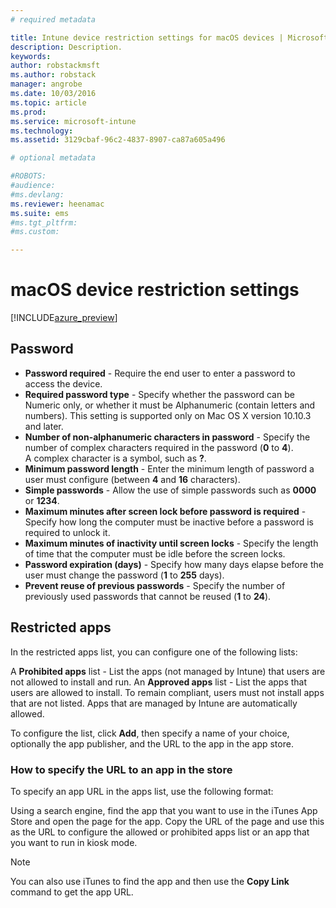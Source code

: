 ```yaml
---
# required metadata

title: Intune device restriction settings for macOS devices | Microsoft Docs
description: Description.
keywords:
author: robstackmsft
ms.author: robstack
manager: angrobe
ms.date: 10/03/2016
ms.topic: article
ms.prod:
ms.service: microsoft-intune
ms.technology:
ms.assetid: 3129cbaf-96c2-4837-8907-ca87a605a496

# optional metadata

#ROBOTS:
#audience:
#ms.devlang:
ms.reviewer: heenamac
ms.suite: ems
#ms.tgt_pltfrm:
#ms.custom:

---
```


# macOS device restriction settings

[!INCLUDE[azure_preview](../includes/azure_preview.md)]

## Password	
- 	**Password required** - Require the end user to enter a password to access the device.	
- 	**Required password type** - Specify whether the password can be Numeric only, or whether it must be Alphanumeric (contain letters and numbers). This setting is supported only on Mac OS X version 10.10.3 and later.	
- 	**Number of non-alphanumeric characters in password** - Specify the number of complex characters required in the password (**0** to **4**).<br>A complex character is a symbol, such as **?**.
- 	**Minimum password length** - Enter the minimum length of password a user must configure (between **4** and **16** characters).	
- 	**Simple passwords** - Allow the use of simple passwords such as **0000** or **1234**.	
- 	**Maximum minutes after screen lock before password is required** - Specify how long the computer must be inactive before a password is required to unlock it.	
- 	**Maximum minutes of inactivity until screen locks** - Specify the length of time that the computer must be idle before the screen locks.	
- 	**Password expiration (days)** - Specify how many days elapse before the user must change the password (**1** to **255** days).	
- 	**Prevent reuse of previous passwords** - Specify the number of previously used passwords that cannot be reused (**1** to **24**).	

## Restricted apps

In the restricted apps list, you can configure one of the following lists:

A **Prohibited apps** list - List the apps (not managed by Intune) that users are not allowed to install and run.
An **Approved apps** list - List the apps that users are allowed to install. To remain compliant, users must not install apps that are not listed. Apps that are managed by Intune are automatically allowed.

To configure the list, click **Add**, then specify a name of your choice, optionally the app publisher, and the URL to the app in the app store.

### How to specify the URL to an app in the store

To specify an app URL in the apps list, use the following format:

Using a search engine, find the app that you want to use in the iTunes App Store and open the page for the app.
Copy the URL of the page and use this as the URL to configure the allowed or prohibited apps list or an app that you want to run in kiosk mode.

> [!Note]
> You can also use iTunes to find the app and then use the **Copy Link** command to get the app URL.


